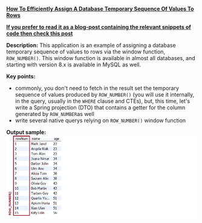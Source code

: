 **[How To Efficiently Assign A Database Temporary Sequence Of Values To Rows](https://github.com/andreipall/Spring-Boot-JPA/tree/master/HibernateSpringBootAssignSequentialNumber)**
 
<b><a href="https://persistencelayer.wixsite.com/springboot-hibernate/post/how-to-efficiently-assign-a-database-sequential-number-to-dto-rows">If you prefer to read it as a blog-post containing the relevant snippets of code then check this post</a></b>

**Description:** This application is an example of assigning a database temporary sequence of values to rows via the window function, `ROW_NUMBER()`. This window function is available in almost all databases, and starting with version 8.x is available in MySQL as well.

**Key points:**
- commonly, you don't need to fetch in the result set the temporary sequence of values produced by `ROW_NUMBER()` (you will use it internally, in the query, usually in the `WHERE` clause and CTEs), but, this time, let's write a Spring projection (DTO) that contains a getter for the column generated by `ROW_NUMBER`as well
- write several native querys relying on `ROW_NUMBER()` window function
     
**Output sample:**\
![](https://github.com/andreipall/Spring-Boot-JPA/blob/master/HibernateSpringBootAssignSequentialNumber/assign%20sequential%20number%20to%20rows.png)
